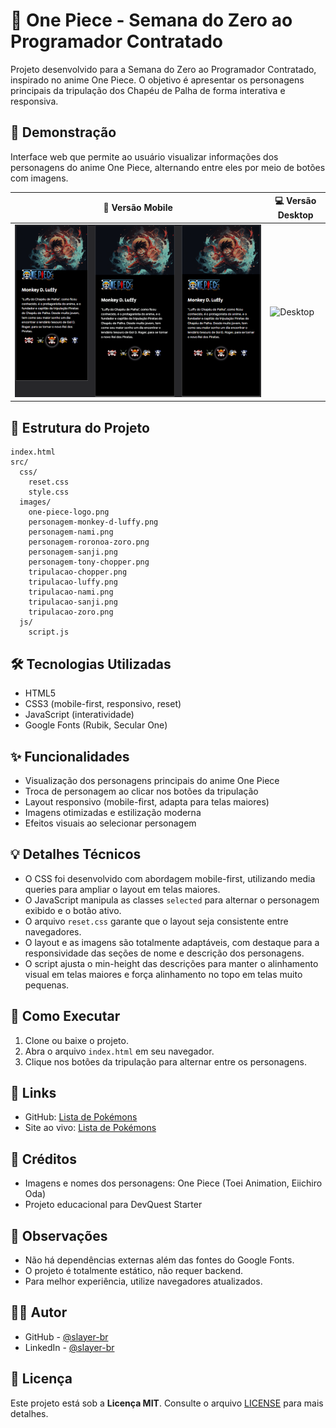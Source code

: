 # 👒 One Piece - Semana do Zero ao Programador Contratado

Projeto desenvolvido para a Semana do Zero ao Programador Contratado, inspirado no anime One Piece. O objetivo é apresentar os personagens principais da tripulação dos Chapéu de Palha de forma interativa e responsiva.

## 🎥 Demonstração

Interface web que permite ao usuário visualizar informações dos personagens do anime One Piece, alternando entre eles por meio de botões com imagens.

| 📱 Versão Mobile | 💻 Versão Desktop |
|------------------|-------------------|
| ![Mobile](./src/images/one-piece-mobile.gif) | ![Desktop](./src/images/one-piece-desktop.gif) |

## 📂 Estrutura do Projeto

```
index.html
src/
  css/
    reset.css
    style.css
  images/
    one-piece-logo.png
    personagem-monkey-d-luffy.png
    personagem-nami.png
    personagem-roronoa-zoro.png
    personagem-sanji.png
    personagem-tony-chopper.png
    tripulacao-chopper.png
    tripulacao-luffy.png
    tripulacao-nami.png
    tripulacao-sanji.png
    tripulacao-zoro.png
  js/
    script.js
```

## 🛠️ Tecnologias Utilizadas

- HTML5
- CSS3 (mobile-first, responsivo, reset)
- JavaScript (interatividade)
- Google Fonts (Rubik, Secular One)

## ✨ Funcionalidades

- Visualização dos personagens principais do anime One Piece
- Troca de personagem ao clicar nos botões da tripulação
- Layout responsivo (mobile-first, adapta para telas maiores)
- Imagens otimizadas e estilização moderna
- Efeitos visuais ao selecionar personagem

## 💡 Detalhes Técnicos

- O CSS foi desenvolvido com abordagem mobile-first, utilizando media queries para ampliar o layout em telas maiores.
- O JavaScript manipula as classes `selected` para alternar o personagem exibido e o botão ativo.
- O arquivo `reset.css` garante que o layout seja consistente entre navegadores.
- O layout e as imagens são totalmente adaptáveis, com destaque para a responsividade das seções de nome e descrição dos personagens.
- O script ajusta o min-height das descrições para manter o alinhamento visual em telas maiores e força alinhamento no topo em telas muito pequenas.

## 🚀 Como Executar

1. Clone ou baixe o projeto.
2. Abra o arquivo `index.html` em seu navegador.
3. Clique nos botões da tripulação para alternar entre os personagens.

## 🔗 Links

- GitHub: <a href="https://github.com/slayer-br/one-piece" target="_blank" rel="noopener noreferrer">Lista de Pokémons</a>
- Site ao vivo: <a href="https://slayer-br.github.io/one-piece/" target="_blank" rel="noopener noreferrer">Lista de Pokémons</a>

## 🙌 Créditos

- Imagens e nomes dos personagens: One Piece (Toei Animation, Eiichiro Oda)
- Projeto educacional para DevQuest Starter

## 🧐 Observações

- Não há dependências externas além das fontes do Google Fonts.
- O projeto é totalmente estático, não requer backend.
- Para melhor experiência, utilize navegadores atualizados.


## 👨‍💻 Autor

- GitHub - <a href="https://github.com/slayer-br" target="_blank" rel="noopener noreferrer">@slayer-br</a>
- LinkedIn - <a href="https://www.linkedin.com/in/carlos-alberto-da-silva-93758b270/" target="_blank" rel="noopener noreferrer">@slayer-br</a>

## 📜 Licença  

Este projeto está sob a **Licença MIT**. Consulte o arquivo [LICENSE](./LICENSE) para mais detalhes.  

